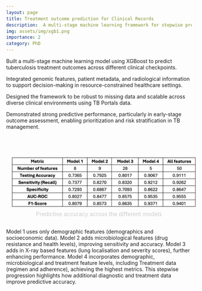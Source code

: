 ```yaml
---
layout: page
title: Treatment outcome prediction for Clinical Records
description:  A multi-stage machine learning framework for stepwise prediction of tuberculosis treatment outcomes - Integrating gradient boosted decision trees and feature-level analysis for clinical decision support
img: assets/img/xgb1.png
importance: 2
category: PhD
---
```


<!-- [Publication](https://www.biorxiv.org/content/10.1101/2025.01.13.632698v1.abstract) -->

Built a multi-stage machine learning model using XGBoost to predict tuberculosis treatment outcomes across different clinical checkpoints.

Integrated genomic features, patient metadata, and radiological information to support decision-making in resource-constrained healthcare settings.

Designed the framework to be robust to missing data and scalable across diverse clinical environments using TB Portals data.

Demonstrated strong predictive performance, particularly in early-stage outcome assessment, enabling prioritization and risk stratification in TB management.

<br>


<div style="display: flex; justify-content: center; gap: 2em; margin-top: 2em; text-align: center; flex-wrap: nowrap;">

  <div>
    <img src="/assets/img/xgb1.png" alt="TOAST Image 1" style="width: 800px; margin: 1em; border-radius: 4px;">
    <p style="color: #ccc; font-size: 0.95rem; margin-top: -0.5em;">Predictive accuracy across the different models</p>
  </div>

</div>

  Model 1 uses only demographic features (demographics and socioeconomic data). 
  Model 2 adds microbiological features (drug resistance and health levels), improving sensitivity and accuracy. 
  Model 3 adds in X-ray based features (lung localisation and severity scores), further enhancing performance. 
  Model 4 incorporates demographic, microbiological and treatment feature levels, including Treatment data (regimen and adherence), achieving the highest metrics. This stepwise progression highlights how additional diagnostic and treatment data improve predictive accuracy.
